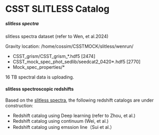 # CSST SLITLESS Catalog

##### slitless spectra 

slitless spectra dataset (refer to Wen, et al.2024)

Gravity location: /home/cossim/CSSTMOCK/slitless/wenrun/ 

- CSST_grism/CSST_grism_*.hdf5 [2474]
- CSST_mock_spec_phot_sedlib/seedcat2_0420*.hdf5 [2770]
- Mock_spec_properties/* 

16 TB spectral data is uploading. 

#### slitless spectroscopic redshifts 

Based on the [slitless spectra](#slitless-spectra), the following redshift catalogs are under construction: 

- Redshift catalog using Deep learning (refer to Zhou, et al.)
- Redshift catalog using continuum (Wei, et al.) 
- Redshift catalog using emssion line（Sui et al.）


<!-- Gravity location: /home/cossim/CSSTMOCK/slitless/gongyan/ 

??? photo-z catalog


Gravity location: /home/cossim/CSSTMOCK/slitless/jipeng/ 

??? photo-z catalog -->